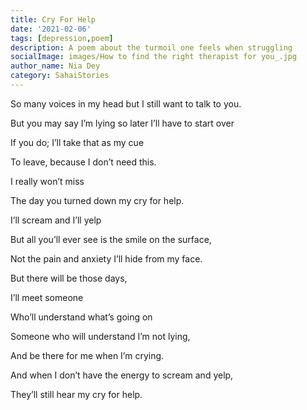 ```yaml
---  
title: Cry For Help
date: '2021-02-06'  
tags: [depression,poem]  
description: A poem about the turmoil one feels when struggling  
socialImage: images/How to find the right therapist for you_.jpg
author_name: Nia Dey
category: SahaiStories
---  
```


So many voices in my head but I still want to talk to you.

But you may say I’m lying so later I’ll have to start over

If you do; I’ll take that as my cue

To leave, because I don’t need this.

 
I really won’t miss

The day you turned down my cry for help.

I’ll scream and I’ll yelp

But all you’ll ever see is the smile on the surface,

Not the pain and anxiety I’ll hide from my face.

 
But there will be those days,

I’ll meet someone

Who’ll understand what’s going on

 
Someone who will understand I’m not lying,

And be there for me when I’m crying.

And when I don’t have the energy to scream and yelp,

They’ll still hear my cry for help.
